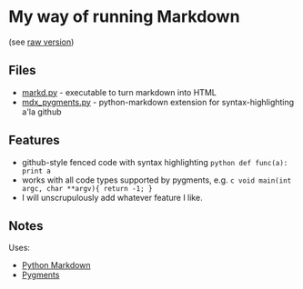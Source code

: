 # My way of running Markdown #

(see [raw version](https://raw.github.com/ihrke/mi-markdown/master/README.md))

## Files ##
* [markd.py](markd.py) - executable to turn markdown into HTML
* [mdx_pygments.py](mdx_pygments.py) - python-markdown extension for syntax-highlighting a'la github
                 
## Features ##

* github-style fenced code with syntax highlighting
        ```python
        def func(a):
           print a
        ```
* works with all code types supported by pygments, e.g.
        ```c
        void main(int argc, char **argv){
              return -1;
        }
        ```
* I will unscrupulously add whatever feature I like.

## Notes ##

Uses:

* [Python Markdown](http://www.freewisdom.org/projects/python-markdown/)
* [Pygments](http://pygments.org/)

